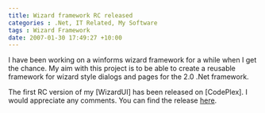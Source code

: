 ```yaml
---
title: Wizard framework RC released
categories : .Net, IT Related, My Software
tags : Wizard Framework
date: 2007-01-30 17:49:27 +10:00
---
```


I have been working on a winforms wizard framework for a while when I get the chance. My aim with this project is to be able to create a reusable framework for wizard style dialogs and pages for the 2.0 .Net framework.

The first RC version of my [WizardUI] has been released on [CodePlex]. I would appreciate any comments. You can find the release [here][0].

[0]: http://www.codeplex.com/wizardframework/Release/ProjectReleases.aspx?ReleaseId=1729
